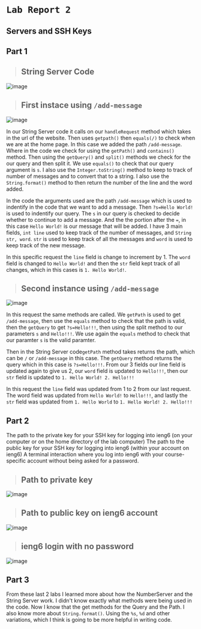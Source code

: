 # `Lab Report 2`

## Servers and SSH Keys

## **Part 1** 

> ## String Server Code

![image](https://github.com/m3cortez/cse15l-lab-reports/assets/130080853/99b5fb00-1c3d-43a6-af26-e2211fe86928)

> ## First instace using `/add-message`

![image](https://github.com/m3cortez/cse15l-lab-reports/assets/130080853/56497650-e858-42ca-a87e-d31901158795)

In our String Server code it calls on our `handleRequest` method which takes in the url of the website. Then uses `getpath()` then `equals(/)` to check when we are at the home page. In this case we added the path `/add-message`. Where in the code we check for using the `getPath()` and `contains()` method. Then using the `getQuery()` and `split()` methods we check for the our query and then split it. We use `equals()` to check that our query argument is `s`. I also use the `Integer.toString()` method to keep to track of number of messages and to convert that to a string. I also use the `String.format()` method to then return the number of the line and the word added.

In the code the arguments used are the path `/add-message` which is used to indentify in the code that we want to add a message. Then `?s=Hello World!` is used to indentify our query. The `s` in our query is checked to decide whether to continue to add a message. And the the portion after the `=`, in this case `Hello World!` is our message that will be added. I have 3 main fields, `int line` used to keep track of the number of messages, and `String str, word`. `str` is used to keep track of all the messages and `word` is used to keep track of the new message.

In this specific request the `line` field is change to increment by 1. The `word` field is changed to `Hello World!` and then the `str` field kept track of all changes, which in this cases is `1. Hello World!`.

> ## Second instance using `/add-message`

![image](https://github.com/m3cortez/cse15l-lab-reports/assets/130080853/33d58661-cf9e-43dd-b18d-a805279474bc)

In this request the same methods are called. We `getPath` is used to get `/add-message`, then use the `equals` method to check that the path is valid, then the `getQuery` to get `?s=Hello!!!`, then using the split method to our parameters `s` and `Hello!!!`. We use again the `equals` method to check that our paramter `s` is the valid paramter. 

Then in the String Server code`getPath` method takes returns the path, which can be `/` or `/add-message` in this case. The   `getQuery` method returns the query which in this case is `?s=Hello!!!`. From our 3 fields our line field is updated again to give us 2, our `word` field is updated to `Hello!!!`, then our `str` field is updated to 
`1. Hello World!
2. Hello!!!`

In this request the `line` field was updated from 1 to 2 from our last request. The word field was updated from `Hello World!` to `Hello!!!`, and lastly the `str` field was updated from `1. Hello World` to 
`1. Hello World!
2. Hello!!!`
  
## **Part 2**

The path to the private key for your SSH key for logging into ieng6 (on your computer or on the home directory of the lab computer)
The path to the public key for your SSH key for logging into ieng6 (within your account on ieng6)
A terminal interaction where you log into ieng6 with your course-specific account without being asked for a password.

>## Path to private key

![image](https://github.com/m3cortez/cse15l-lab-reports/assets/130080853/00a8503d-b8ec-456c-a1da-963063a8df23)


>## Path to public key on ieng6 account

![image](https://github.com/m3cortez/cse15l-lab-reports/assets/130080853/45e3ac28-6b02-49d0-ab0d-db25219f46be)


>## ieng6 login with no password

![image](https://github.com/m3cortez/cse15l-lab-reports/assets/130080853/ccdca1a1-9982-4742-8b5b-85fdf795c869)


## **Part 3**

From these last 2 labs I learned more about how the NumberServer and the String Server work. I didn't know exactly what methods were being used in the code. Now I know that the get methods for the Query and the Path. I also know more about `String.format()`. Using the `%s`, `%d` and other variations, which I think is going to be more helpful in writing code.
